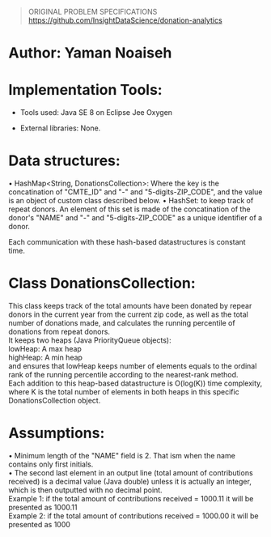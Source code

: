 > 
> ORIGINAL PROBLEM SPECIFICATIONS
> https://github.com/InsightDataScience/donation-analytics
>


# Author: Yaman Noaiseh


# Implementation Tools:
- Tools used: Java SE 8 on Eclipse Jee Oxygen

- External libraries: None.

# Data structures:
•	HashMap<String, DonationsCollection>: Where the key is the concatination of "CMTE_ID" and "-" and "5-digits-ZIP_CODE", and the value is an object of custom class described below.
•	HashSet<String>: to keep track of repeat donors. An element of this set is made of the concatination of the donor's "NAME" and "-" and "5-digits-ZIP_CODE" as a unique identifier of a donor.

Each communication with these hash-based datastructures is constant time.

# Class DonationsCollection:  
This class keeps track of the total amounts have been donated by repear donors in the current year from the current zip code, as well as the total number of donations made, and calculates the running percentile of donations from repeat donors.  
It keeps two heaps (Java PriorityQueue objects):  
lowHeap: A max heap  
highHeap: A min heap  
and ensures that lowHeap keeps number of elements equals to the ordinal rank of the running percentile according to the nearest-rank method.  
Each addition to this heap-based datastructure is O(log(K)) time complexity, where K is the total number of elements in both heaps in this specific DonationsCollection object.


# Assumptions:  
•	Minimum length of the "NAME" field is 2. That ism when the name contains only first initials.  
•	The second last element in an output line (total amount of contributions received) is a decimal value (Java double) unless it is actually an integer, which is then outputted with no decimal point.  
Example 1: if the total amount of contributions received = 1000.11 it will be presented as 1000.11  
Example 2: if the total amount of contributions received = 1000.00 it will be presented as 1000
